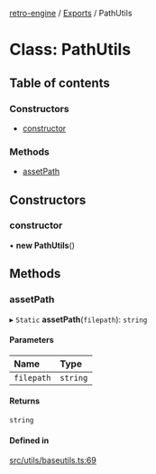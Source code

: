 [retro-engine](../README.md) / [Exports](../modules.md) / PathUtils

# Class: PathUtils

## Table of contents

### Constructors

- [constructor](PathUtils.md#constructor)

### Methods

- [assetPath](PathUtils.md#assetpath)

## Constructors

### constructor

• **new PathUtils**()

## Methods

### assetPath

▸ `Static` **assetPath**(`filepath`): `string`

#### Parameters

| Name | Type |
| :------ | :------ |
| `filepath` | `string` |

#### Returns

`string`

#### Defined in

[src/utils/baseutils.ts:69](https://github.com/SLYGM/RetroEngineTM/blob/7ef0169/engine/src/utils/baseutils.ts#L69)
